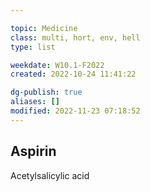 ---
topic: Medicine
class: multi, hort, env, hell
type: list

weekdate: W10.1-F2022
created: 2022-10-24 11:41:22

dg-publish: true
aliases: []
modified: 2022-11-23 07:18:52
---


## Aspirin

Acetylsalicylic acid

